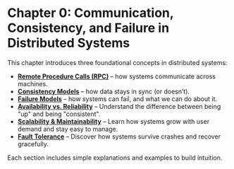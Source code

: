 # Chapter 0: Communication, Consistency, and Failure in Distributed Systems

This chapter introduces three foundational concepts in distributed systems:

- [**Remote Procedure Calls (RPC)**](01-Remote-procedure-calls.md) – how systems communicate across machines.
- [**Consistency Models**](02-Consistency-Models.md) – how data stays in sync (or doesn’t).
- [**Failure Models**](03-Failure-models.md) – how systems can fail, and what we can do about it.
- [**Availability vs. Reliability**](04-Availability-vs-Reliability.md) – Understand the difference between being "up" and being "consistent".
- [**Scalability & Maintainability**](05-Scalability-Maintainability.md) – Learn how systems grow with user demand and stay easy to manage.
- [**Fault Tolerance**](06-Fault-Tolerance.md) – Discover how systems survive crashes and recover gracefully.

Each section includes simple explanations and examples to build intuition.
